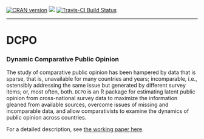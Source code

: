[![CRAN version](http://www.r-pkg.org/badges/version/DCPO)](https://CRAN.R-project.org/package=DCPO) ![](http://cranlogs.r-pkg.org/badges/grand-total/DCPO) [![Travis-CI Build Status](https://travis-ci.org/fsolt/DCPO.svg?branch=master)](https://travis-ci.org/fsolt/DCPO)

------------------------------------------------------------------------
DCPO
=========

### Dynamic Comparative Public Opinion

The study of comparative public opinion has been hampered by data that is sparse, that is, unavailable for many countries and years; incomparable, i.e., ostensibly addressing the same issue but generated by different survey items; or, most often, both.  `DCPO` is an R package for estimating latent public opinion from cross-national survey data to maximize the information gleaned from available sources, overcome issues of missing and incomparable data, and allow comparativists to examine the dynamics of public opinion across countries.

For a detailed description, see [the working paper here](https://github.com/fsolt/dcpo_article/blob/master/paper/dcpo_article.pdf).
